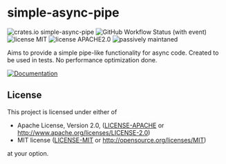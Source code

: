 # simple-async-pipe

![crates.io simple-async-pipe](https://img.shields.io/badge/crates.io-simple--async--pipe-orange)
![GitHub Workflow Status (with event)](https://img.shields.io/github/actions/workflow/status/ekranos/simple-async-pipe/test.yml?logo=github&label=test)
![license MIT](https://img.shields.io/badge/LICENSE-MIT-green)
![license APACHE2.0](https://img.shields.io/badge/LICENSE-APACHE2.0-green)
![passively maintaned](https://img.shields.io/badge/maintenance-passive-yellow)


Aims to provide a simple pipe-like functionality for async code. Created to be used in
tests. No performance optimization done.

[![Documentation](https://img.shields.io/badge/Documentation-docs.rs-blue)](https://docs.rs/simple_async_pipe)

## License

This project is licensed under either of

* Apache License, Version 2.0, ([LICENSE-APACHE](LICENSE-APACHE) or
  http://www.apache.org/licenses/LICENSE-2.0)
* MIT license ([LICENSE-MIT](LICENSE-MIT) or
  http://opensource.org/licenses/MIT)

at your option.